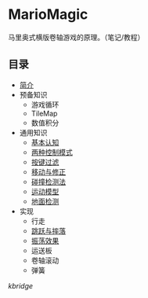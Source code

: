 # MarioMagic

马里奥式横版卷轴游戏的原理。（笔记/教程）

## 目录

- [简介](intro.md)
- 预备知识
  - 游戏循环
  - TileMap
  - 数值积分
- 通用知识
  - [基本认知](gamebasic.md)
  - [两种控制模式](ctrlpattern.md)
  - [按键过滤](keyfilter.md)
  - [移动与修正](movecorrection.md)
  - [碰撞检测法](colldet.md)
  - [运动模型](movemodel.md)
  - [地面检测](groundadapt.md)
- 实现
  - 行走
  - [跳跃与摔落](jump.md)
  - [振荡效果](swing.md)
  - 运送板
  - 卷轴滚动
  - 弹簧

*kbridge*
